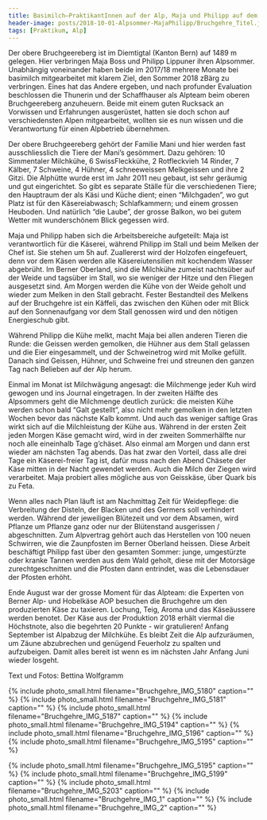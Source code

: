 ```yaml
---
title: Basimilch–PraktikantInnen auf der Alp, Maja und Philipp auf dem oberen Bruchgeereberg
header-image: posts/2018-10-01-Alpsommer-MajaPhilipp/Bruchgehre_Titel.jpg
tags: [Praktikum, Alp]
---
```

 
Der obere Bruchgeereberg ist im Diemtigtal (Kanton Bern) auf 1489 m gelegen. Hier verbringen Maja Boss und Philipp Lippuner ihren Alpsommer. Unabhängig voneinander haben beide im 2017/18 mehrere Monate bei basimilch mitgearbeitet mit klarem Ziel, den Sommer 2018 zBärg zu verbringen. Eines hat das Andere ergeben, und nach profunder Evaluation beschlossen die Thunerin und der Schaffhauser als Alpteam beim oberen Bruchgeereberg anzuheuern. Beide mit einem guten Rucksack an Vorwissen und Erfahrungen ausgerüstet, hatten sie doch schon auf verschiedensten Alpen mitgearbeitet, wollten sie es nun wissen und die Verantwortung für einen Alpbetrieb übernehmen.
 
Der obere Bruchgeereberg gehört der Familie Mani und hier werden fast ausschliesslich die Tiere der Mani’s gesömmert. Dazu gehören: 10 Simmentaler Milchkühe, 6 SwissFleckkühe, 2 Rotfleckvieh 14 Rinder, 7 Kälber, 7 Schweine, 4 Hühner, 4 schneeweissen Melkgeissen und ihre 2 Gitzi. Die Alphütte wurde erst im Jahr 2011 neu gebaut, ist sehr geräumig und gut eingerichtet. So gibt es separate Ställe für die verschiedenen Tiere; den Hauptraum der als Käsi und Küche dient; einen “Milchgaden”, wo gut Platz ist für den Käsereiabwasch; Schlafkammern; und einem grossen Heuboden. Und natürlich “die Laube”, der grosse Balkon, wo bei gutem Wetter mit wunderschönem Blick gegessen wird.

Maja und Philipp haben sich die Arbeitsbereiche aufgeteilt: Maja ist verantwortlich für die Käserei, während Philipp im Stall und beim Melken der Chef ist. Sie stehen um 5h auf. Zuallererst wird der Holzofen eingefeuert, denn vor dem Käsen werden alle Käsereiutensilien mit kochendem Wasser abgebrüht. Im Berner Oberland, sind die Milchkühe zumeist  nachtsüber auf der Weide und tagsüber im Stall, wo sie weniger der Hitze und den Fliegen ausgesetzt sind. Am Morgen  werden die Kühe von der Weide geholt und wieder zum Melken  in den Stall gebracht. Fester Bestandteil des Melkens auf der Bruchgehre ist ein Käffeli, das zwischen den Kühen oder mit Blick auf den Sonnenaufgang vor dem Stall genossen wird und  den nötigen Energieschub gibt.

Während Philipp die Kühe melkt, macht Maja bei allen anderen Tieren die Runde: die Geissen werden gemolken, die Hühner aus dem Stall gelassen und die Eier eingesammelt, und der Schweinetrog wird mit Molke gefüllt. Danach sind Geissen, Hühner, und Schweine frei und streunen den ganzen Tag nach Belieben auf der Alp herum.

Einmal im Monat ist Milchwägung angesagt: die Milchmenge jeder Kuh wird gewogen und ins Journal eingetragen. In der zweiten Hälfte des Alpsommers geht die Milchmenge deutlich zurück: die meisten Kühe werden schon bald “Galt gestellt”, also nicht mehr gemolken in den letzten Wochen bevor das nächste Kalb kommt. Und auch das weniger saftige Gras wirkt sich auf die Milchleistung der Kühe aus. Während in der ersten Zeit jeden Morgen Käse gemacht wird, wird in der zweiten Sommerhälfte nur noch alle eineinhalb Tage g’chäset. Also einmal am Morgen und dann erst wieder am nächsten Tag abends. Das hat zwar den Vorteil, dass alle drei Tage ein Käserei-freier Tag ist, dafür muss nach den Abend Chäsete der Käse mitten in der Nacht gewendet werden. Auch die Milch der Ziegen wird verarbeitet. Maja probiert alles mögliche aus von Geisskäse, über Quark bis zu Feta. 

Wenn alles nach Plan läuft ist am Nachmittag Zeit für Weidepflege: die Verbreitung der  Disteln, der Blacken und des Germers soll verhindert werden. Während der jeweiligen Blütezeit und vor dem Absamen, wird Pflanze um Pflanze ganz oder nur der Blütenstand ausgerissen / abgeschnitten. Zum Alpvertrag gehört auch das Herstellen von 100 neuen Schwirren, wie die Zaunpfosten im Berner Oberland heissen. Diese Arbeit beschäftigt Philipp fast über den gesamten Sommer: junge, umgestürzte oder kranke Tannen werden aus dem Wald geholt, diese mit der Motorsäge zurechtgeschnitten und die Pfosten dann entrindet, was die Lebensdauer der Pfosten erhöht.

Ende August war der grosse Moment für das Alpteam: die Experten von Berner Alp- und Hobelkäse AOP besuchen die Bruchgehre um den produzierten Käse zu taxieren. Lochung, Teig, Aroma und das Käseäussere werden benotet. Der Käse aus der Produktion 2018 erhält viermal die Höchstnote, also die begehrten 20 Punkte - wir gratulieren! 
Anfang September ist Alpabzug der Milchkühe. Es bleibt Zeit die Alp aufzuräumen, um Zäune abzubrechen und genügend Feuerholz zu spalten und aufzubeigen. Damit alles bereit ist wenn es im nächsten Jahr Anfang Juni wieder losgeht.



Text und Fotos: Bettina Wolfgramm

{% include photo_small.html filename="Bruchgehre_IMG_5180" caption="" %}
{% include photo_small.html filename="Bruchgehre_IMG_5181" caption="" %}
{% include photo_small.html filename="Bruchgehre_IMG_5187" caption="" %}
{% include photo_small.html filename="Bruchgehre_IMG_5194" caption="" %}
{% include photo_small.html filename="Bruchgehre_IMG_5196" caption="" %}
{% include photo_small.html filename="Bruchgehre_IMG_5195" caption="" %}

{% include photo_small.html filename="Bruchgehre_IMG_5195" caption="" %}
{% include photo_small.html filename="Bruchgehre_IMG_5199" caption="" %}
{% include photo_small.html filename="Bruchgehre_IMG_5203" caption="" %}
{% include photo_small.html filename="Bruchgehre_IMG_1" caption="" %}
{% include photo_small.html filename="Bruchgehre_IMG_2" caption="" %}
